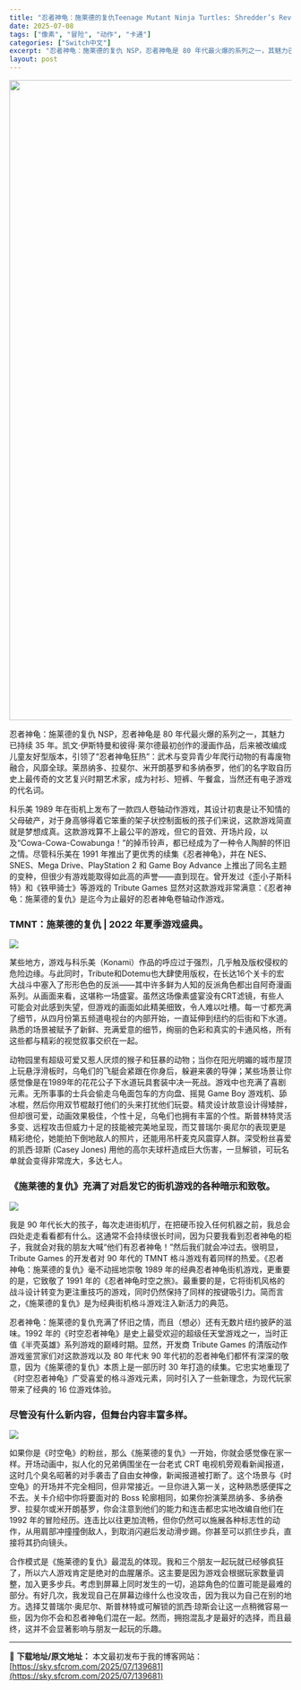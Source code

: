 ```yaml
---
title: "忍者神龟：施莱德的复仇Teenage Mutant Ninja Turtles: Shredder’s Revenge+更新1.0.9 Switch NSP中文"
date: 2025-07-08
tags: ["像素", "冒险", "动作", "卡通"]
categories: ["Switch中文"]
excerpt: "忍者神龟：施莱德的复仇 NSP，忍者神龟是 80 年代最火爆的系列之一，其魅力已持续 35 年。凯文·伊斯特曼和彼得·莱尔德最初创作的漫画作品，后来被改编成儿童友好型版本，引领了“忍者神龟狂热”：武术与变异青少年爬行动物的有毒废物融合，风靡全球。莱昂纳多、拉斐尔、米开朗基罗和多纳泰罗，他们的名字取自&hellip;"
layout: post
---
```


<img class="aligncenter size-full wp-image-139682" src="https://sky.sfcrom.com/wp-content/uploads/2025/07/2025070814393048.webp" alt="" width="700" height="1142" />

忍者神龟：施莱德的复仇 NSP，忍者神龟是 80 年代最火爆的系列之一，其魅力已持续 35 年。凯文·伊斯特曼和彼得·莱尔德最初创作的漫画作品，后来被改编成儿童友好型版本，引领了“忍者神龟狂热”：武术与变异青少年爬行动物的有毒废物融合，风靡全球。莱昂纳多、拉斐尔、米开朗基罗和多纳泰罗，他们的名字取自历史上最传奇的文艺复兴时期艺术家，成为衬衫、短裤、午餐盒，当然还有电子游戏的代名词。

科乐美 1989 年在街机上发布了一款四人卷轴动作游戏，其设计初衷是让不知情的父母破产，对于身高够得着它笨重的架子状控制面板的孩子们来说，这款游戏简直就是梦想成真。这款游戏算不上最公平的游戏，但它的音效、开场片段，以及“Cowa-Cowa-Cowabunga！”的掉币铃声，都已经成为了一种令人陶醉的怀旧之情。尽管科乐美在 1991 年推出了更优秀的续集《忍者神龟》，并在 NES、SNES、Mega Drive、PlayStation 2 和 Game Boy Advance 上推出了同名主题的变种，但很少有游戏能取得如此高的声誉——直到现在。曾开发过《歪小子斯科特》和《铁甲骑士》等游戏的 Tribute Games 显然对这款游戏非常满意：《忍者神龟：施莱德的复仇》是迄今为止最好的忍者神龟卷轴动作游戏。
<h3>TMNT：施莱德的复仇 | 2022 年夏季游戏盛典。</h3>
<img src="https://img-eshop.cdn.nintendo.net/i/0ba4c54976c5af8becd06411d82541137919d3d86f47fac703f0af42cd8ff23f.jpg?w=1000" />

某些地方，游戏与科乐美（Konami）作品的呼应过于强烈，几乎触及版权侵权的危险边缘。与此同时，Tribute和Dotemu也大肆使用版权，在长达16个关卡的宏大战斗中塞入了形形色色的反派——其中许多鲜为人知的反派角色都出自阿奇漫画系列。从画面来看，这堪称一场盛宴。虽然这场像素盛宴没有CRT滤镜，有些人可能会对此感到失望，但游戏的画面如此精美细致，令人难以吐槽。每一寸都充满了细节，从四月份第五频道电视台的内部开始，一直延伸到纽约的后街和下水道。熟悉的场景被赋予了新鲜、充满爱意的细节，绚丽的色彩和真实的卡通风格，所有这些都与精彩的视觉叙事交织在一起。

动物园里有超级可爱又惹人厌烦的猴子和狂暴的动物；当你在阳光明媚的城市屋顶上玩悬浮滑板时，乌龟们的飞艇会紧跟在你身后，躲避来袭的导弹；某些场景让你感觉像是在1989年的花花公子下水道玩具套装中决一死战。游戏中也充满了喜剧元素。无所事事的士兵会偷走乌龟面包车的方向盘、摇晃 Game Boy 游戏机、舔冰棍，然后你用双节棍敲打他们的头来打扰他们玩耍。精灵设计故意设计得矮胖，但却很可爱，动画效果极佳，个性十足，乌龟们也拥有丰富的个性。斯普林特灵活多变、远程攻击但威力十足的技能被完美地呈现，而艾普瑞尔·奥尼尔的表现更是精彩绝伦，她能拍下倒地敌人的照片，还能用吊杆麦克风震穿人群。深受粉丝喜爱的凯西·琼斯 (Casey Jones) 用他的高尔夫球杆造成巨大伤害，一旦解锁，可玩名单就会变得非常庞大，多达七人。
<h3>《施莱德的复仇》充满了对启发它的街机游戏的各种暗示和致敬。</h3>
<img src="https://img-eshop.cdn.nintendo.net/i/13d7092dadf068c53c935e1f7a53a4cce27cfcaeca36eea210df61a381d82969.jpg?w=1000" />

我是 90 年代长大的孩子，每次走进街机厅，在把硬币投入任何机器之前，我总会四处走走看看都有什么。这通常不会持续很长时间，因为只要我看到忍者神龟的柜子，我就会对我的朋友大喊“他们有忍者神龟！”然后我们就会冲过去。很明显，Tribute Games 的开发者对 90 年代的 TMNT 格斗游戏有着同样的热爱。《忍者神龟：施莱德的复仇》毫不动摇地崇敬 1989 年的经典忍者神龟街机游戏，更重要的是，它致敬了 1991 年的《忍者神龟时空之旅》。最重要的是，它将街机风格的战斗设计转变为更注重技巧的游戏，同时仍然保持了同样的按键吸引力。简而言之，《施莱德的复仇》是为经典街机格斗游戏注入新活力的典范。

忍者神龟：施莱德的复仇充满了怀旧之情，而且（想必）还有无数片纽约披萨的滋味。1992 年的《时空忍者神龟》是史上最受欢迎的超级任天堂游戏之一，当时正值《半壳英雄》系列游戏的巅峰时期。显然，开发商 Tribute Games 的清版动作游戏鉴赏家们对这款游戏以及 80 年代末 90 年代初的忍者神龟们都怀有深深的敬意，因为《施莱德的复仇》本质上是一部历时 30 年打造的续集。它忠实地重现了《时空忍者神龟》广受喜爱的格斗游戏元素，同时引入了一些新理念，为现代玩家带来了经典的 16 位游戏体验。
<h3>尽管没有什么新内容，但舞台内容丰富多样。</h3>
<img src="https://img-eshop.cdn.nintendo.net/i/dce637db433c40ed85dc4c28dbac46409b60ed298e0f1b82fb1a2713ac45df35.jpg?w=1000" />

如果你是《时空龟》的粉丝，那么《施莱德的复仇》一开始，你就会感觉像在家一样。开场动画中，拟人化的兄弟俩围坐在一台老式 CRT 电视机旁观看新闻报道，这时几个臭名昭著的对手袭击了自由女神像，新闻报道被打断了。这个场景与《时空龟》的开场并不完全相同，但非常接近。一旦你进入第一关，这种熟悉感便挥之不去。关卡介绍中你将要面对的 Boss 轮廓相同，如果你扮演莱昂纳多、多纳泰罗、拉斐尔或米开朗基罗，你会注意到他们的能力和连击都忠实地改编自他们在 1992 年的冒险经历。连击比以往更加流畅，但你仍然可以施展各种标志性的动作，从用肩部冲撞撞倒敌人，到取消闪避后发动滑步踢。你甚至可以抓住步兵，直接将其扔向镜头。

合作模式是《施莱德的复仇》最混乱的体现。我和三个朋友一起玩就已经够疯狂了，所以六人游戏肯定是绝对的血腥屠杀。这主要是因为游戏会根据玩家数量调整，加入更多步兵。考虑到屏幕上同时发生的一切，追踪角色的位置可能是最难的部分。有好几次，我发现自己在屏幕边缘什么也没攻击，因为我以为自己在别的地方。选择艾普瑞尔·奥尼尔、斯普林特或可解锁的凯西·琼斯会让这一点稍微容易一些，因为你不会和忍者神龟们混在一起。然而，拥抱混乱才是最好的选择，而且最终，这并不会显著影响与朋友一起玩的乐趣。

---
📖 **下载地址/原文地址：** 本文最初发布于我的博客网站：[https://sky.sfcrom.com/2025/07/139681](https://sky.sfcrom.com/2025/07/139681)
